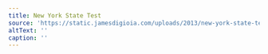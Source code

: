 ```yaml
---
title: New York State Test
source: 'https://static.jamesdigioia.com/uploads/2013/new-york-state-test.jpg'
altText: ''
caption: ''
---
```


